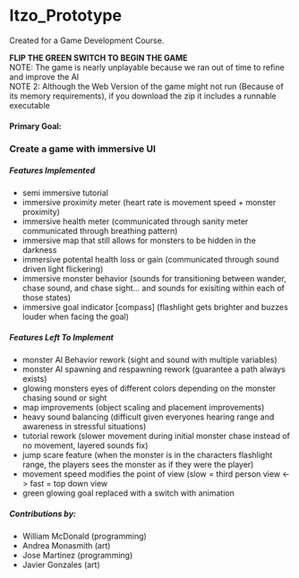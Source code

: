 # Itzo_Prototype
Created for a Game Development Course. 

<b>FLIP THE GREEN SWITCH TO BEGIN THE GAME</b>
<br>
NOTE: The game is nearly unplayable because we ran out of time to refine and improve the AI
<br>
NOTE 2: Although the Web Version of the game might not run (Because of its memory requirements), if you download the zip it includes a runnable executable

<h4>Primary Goal:</h4> <h3>Create a game with immersive UI</h3>

<h5>Features Implemented</h5>
<ul>
  <li>semi immersive tutorial</li>
  <li>immersive proximity meter (heart rate is movement speed + monster proximity)</li>
  <li>immersive health meter (communicated through sanity meter communicated through breathing pattern)</li>
  <li>immersive map that still allows for monsters to be hidden in the darkness</li>
  <li>immersive potental health loss or gain (communicated through sound driven light flickering)</li>
  <li>immersive monster behavior (sounds for transitioning between wander, chase sound, and chase sight... and sounds for exisiting within each of those states)</li>
  <li>immersive goal indicator [compass] (flashlight gets brighter and buzzes louder when facing the goal)</li>
</ul>

<h5>Features Left To Implement</h5>
<ul>
  <li>monster AI Behavior rework (sight and sound with multiple variables)</li>
  <li>monster AI spawning and respawning rework (guarantee a path always exists)</li>
  <li>glowing monsters eyes of different colors depending on the monster chasing sound or sight</li>
  <li>map improvements (object scaling and placement improvements)</li>
  <li>heavy sound balancing (difficult given everyones hearing range and awareness in stressful situations)</li>
  <li>tutorial rework (slower movement during initial monster chase instead of no movement, layered sounds fix)</li>
  <li>jump scare feature (when the monster is in the characters flashlight range, the players sees the monster as if they were the player)</li>
  <li>movement speed modifies the point of view (slow = third person view <-> fast = top down view</li>
  <li>green glowing goal replaced with a switch with animation</li>
</ul>

<h5>Contributions by:</h5>
<ul>
  <li>William McDonald (programming)</li>
  <li>Andrea Monasmith (art)</li>
  <li>Jose Martinez (programming)</li>
  <li>Javier Gonzales (art)</li>
</ul>
